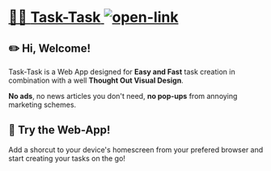 # [✍🏼 **Task-Task** ![open-link](https://muchisx.github.io/Task-Task/src/assets/svg/external.svg)](https://muchisx.github.io/Task-Task/)

## ✏️ **Hi, Welcome!**

Task-Task is a Web App designed for **Easy and Fast** task creation in combination with a well **Thought Out Visual Design**.

**No ads**, no news articles you don't need, **no pop-ups** from annoying marketing schemes.


## 📎 **Try the Web-App!**

Add a shorcut to your device's homescreen from your prefered browser and start creating your tasks on the go!


